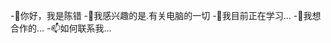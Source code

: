 -👋你好，我是陈错
-👀我感兴趣的是.有关电脑的一切
-🌱我目前正在学习...
-💞我想合作的️...
-📫如何联系我...

<!---
zxh201032/zxh201032是✨特殊✨存储库，因为它的“README.md ”(此文件)出现在您的GitHub个人资料中。
您可以单击预览链接来查看您的更改。
--->
